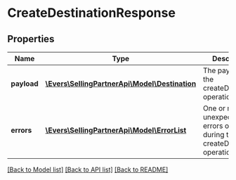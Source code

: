 # CreateDestinationResponse

## Properties
Name | Type | Description | Notes
------------ | ------------- | ------------- | -------------
**payload** | [**\Evers\SellingPartnerApi\Model\Destination**](Destination.md) | The payload for the createDestination operation. | [optional] 
**errors** | [**\Evers\SellingPartnerApi\Model\ErrorList**](ErrorList.md) | One or more unexpected errors occurred during the createDestination operation. | [optional] 

[[Back to Model list]](../README.md#documentation-for-models) [[Back to API list]](../README.md#documentation-for-api-endpoints) [[Back to README]](../README.md)


